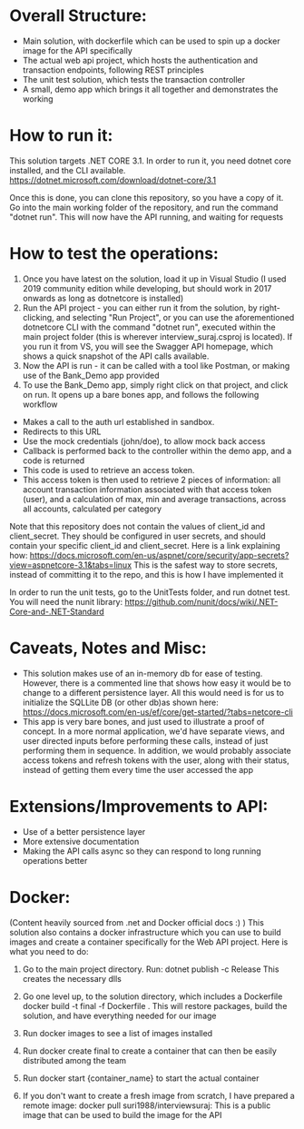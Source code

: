 # Overall Structure:
- Main solution, with dockerfile which can be used to spin up a docker image for the API specifically
- The actual web api project, which hosts the authentication and transaction endpoints, following REST principles
- The unit test solution, which tests the transaction controller
- A small, demo app which brings it all together and demonstrates the working

# How to run it:
This solution targets .NET CORE 3.1. In order to run it, you need dotnet core installed, and the CLI available. 
https://dotnet.microsoft.com/download/dotnet-core/3.1

Once this is done, you can clone this repository, so you have a copy of it. Go into the main working folder of the repository, and run the command "dotnet run". This will now have the API running, and waiting for requests

# How to test the operations:
1. Once you have latest on the solution, load it up in Visual Studio (I used 2019 community edition while developing, but should work in 2017 onwards as long as dotnetcore is installed)
2. Run the API project - you can either run it from the solution, by right-clicking, and selecting "Run Project", or you can use the aforementioned dotnetcore CLI with the command "dotnet run", executed within the main project folder (this is wherever interview_suraj.csproj is located). If you run it from VS, you will see the Swagger API homepage, which shows a quick snapshot of the API calls available.
3. Now the API is run - it can be called with a tool like Postman, or making use of the Bank_Demo app provided
4. To use the Bank_Demo app, simply right click on that project, and click on run. It opens up a bare bones app, and follows the following workflow
  - Makes a call to the auth url established in sandbox. 
  - Redirects to this URL
  - Use the mock credentials (john/doe), to allow mock back access
  - Callback is performed back to the controller within the demo app, and a code is returned
  - This code is used to retrieve an access token.
  - This access token is then used to retrieve 2 pieces of information: all account transaction information associated with that access token (user), and a calculation of max, min and average transactions, across all accounts, calculated per category

Note that this repository does not contain the values of client_id and client_secret. They should be configured in user secrets, and should contain your specific client_id and client_secret. Here is a link explaining how:
https://docs.microsoft.com/en-us/aspnet/core/security/app-secrets?view=aspnetcore-3.1&tabs=linux
This is the safest way to store secrets, instead of committing it to the repo, and this is how I have implemented it

In order to run the unit tests, go to the UnitTests folder, and run dotnet test. You will need the nunit library: 
https://github.com/nunit/docs/wiki/.NET-Core-and-.NET-Standard

# Caveats, Notes and Misc: 
- This solution makes use of an in-memory db for ease of testing. However, there is a commented line that shows how easy it would be to change to a different persistence layer. All this would need is for us to initialize the SQLLite DB (or other db)as shown here: https://docs.microsoft.com/en-us/ef/core/get-started/?tabs=netcore-cli
- This app is very bare bones, and just used to illustrate a proof of concept. In a more normal application, we'd have separate views, and user directed inputs before performing these calls, instead of just performing them in sequence. In addition, we would probably associate access tokens and refresh tokens with the user, along with their status, instead of getting them every time the user accessed the app

# Extensions/Improvements to API:
- Use of a better persistence layer
- More extensive documentation 
- Making the API calls async so they can respond to long running operations better

# Docker:
(Content heavily sourced from .net and Docker official docs :) )
This solution also contains a docker infrastructure which you can use to build images and create a container specifically for the Web API project. Here is what you need to do:
1) Go to the main project directory. 
Run: dotnet publish -c Release
This creates the necessary dlls

2) Go one level up, to the solution directory, which includes a Dockerfile
docker build -t final -f Dockerfile .
This will restore packages, build the solution, and have everything needed for our image

3) Run docker images to see a list of images installed

4) Run docker create final to create a container that can then be easily distributed among the team

5) Run docker start {container_name} to start the actual container

6) If you don't want to create a fresh image from scratch, I have prepared a remote image:
docker pull suri1988/interviewsuraj: This is a public image that can be used to build the image for the API



